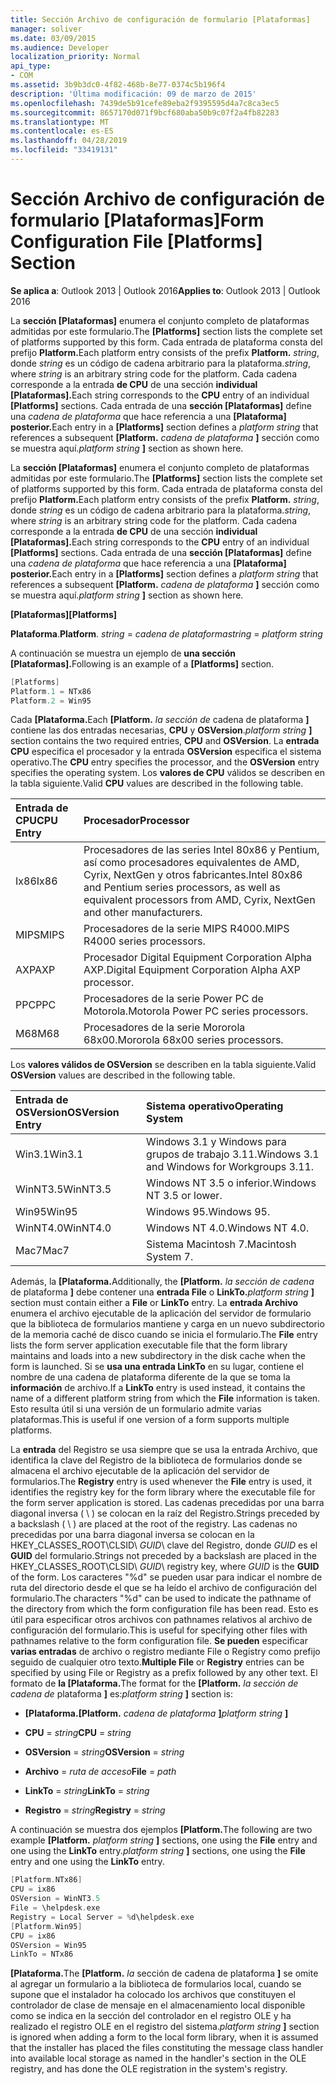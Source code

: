 ```yaml
---
title: Sección Archivo de configuración de formulario [Plataformas]
manager: soliver
ms.date: 03/09/2015
ms.audience: Developer
localization_priority: Normal
api_type:
- COM
ms.assetid: 3b9b3dc0-4f82-468b-8e77-0374c5b196f4
description: 'Última modificación: 09 de marzo de 2015'
ms.openlocfilehash: 7439de5b91cefe89eba2f9395595d4a7c8ca3ec5
ms.sourcegitcommit: 8657170d071f9bcf680aba50b9c07f2a4fb82283
ms.translationtype: MT
ms.contentlocale: es-ES
ms.lasthandoff: 04/28/2019
ms.locfileid: "33419131"
---
```

# <a name="form-configuration-file-platforms-section"></a><span data-ttu-id="3330a-103">Sección Archivo de configuración de formulario [Plataformas]</span><span class="sxs-lookup"><span data-stu-id="3330a-103">Form Configuration File [Platforms] Section</span></span>

<span data-ttu-id="3330a-104">**Se aplica a**: Outlook 2013 | Outlook 2016</span><span class="sxs-lookup"><span data-stu-id="3330a-104">**Applies to**: Outlook 2013 | Outlook 2016</span></span> 
  
<span data-ttu-id="3330a-105">La **sección [Plataformas]** enumera el conjunto completo de plataformas admitidas por este formulario.</span><span class="sxs-lookup"><span data-stu-id="3330a-105">The **[Platforms]** section lists the complete set of platforms supported by this form.</span></span> <span data-ttu-id="3330a-106">Cada entrada de plataforma consta del prefijo **Platform.**</span><span class="sxs-lookup"><span data-stu-id="3330a-106">Each platform entry consists of the prefix **Platform.**</span></span> <span data-ttu-id="3330a-107">_string_, donde  _string_ es un código de cadena arbitrario para la plataforma.</span><span class="sxs-lookup"><span data-stu-id="3330a-107">_string_, where  _string_ is an arbitrary string code for the platform.</span></span> <span data-ttu-id="3330a-108">Cada cadena corresponde a la entrada **de CPU** de una sección **individual [Plataformas].**</span><span class="sxs-lookup"><span data-stu-id="3330a-108">Each string corresponds to the **CPU** entry of an individual **[Platforms]** sections.</span></span> <span data-ttu-id="3330a-109">Cada entrada de una **sección [Plataformas]** define una  _cadena de plataforma_ que hace referencia a una **[Plataforma] posterior.**</span><span class="sxs-lookup"><span data-stu-id="3330a-109">Each entry in a **[Platforms]** section defines a  _platform string_ that references a subsequent **[Platform.**</span></span> <span data-ttu-id="3330a-110">_cadena de plataforma_ **]** sección como se muestra aquí.</span><span class="sxs-lookup"><span data-stu-id="3330a-110">_platform string_ **]** section as shown here.</span></span> 
  
<span data-ttu-id="3330a-111">La **sección [Plataformas]** enumera el conjunto completo de plataformas admitidas por este formulario.</span><span class="sxs-lookup"><span data-stu-id="3330a-111">The **[Platforms]** section lists the complete set of platforms supported by this form.</span></span> <span data-ttu-id="3330a-112">Cada entrada de plataforma consta del prefijo **Platform.**</span><span class="sxs-lookup"><span data-stu-id="3330a-112">Each platform entry consists of the prefix **Platform.**</span></span> <span data-ttu-id="3330a-113">_string_, donde  _string_ es un código de cadena arbitrario para la plataforma.</span><span class="sxs-lookup"><span data-stu-id="3330a-113">_string_, where  _string_ is an arbitrary string code for the platform.</span></span> <span data-ttu-id="3330a-114">Cada cadena corresponde a la entrada **de CPU** de una sección **individual [Plataformas].**</span><span class="sxs-lookup"><span data-stu-id="3330a-114">Each string corresponds to the **CPU** entry of an individual **[Platforms]** sections.</span></span> <span data-ttu-id="3330a-115">Cada entrada de una **sección [Plataformas]** define una  _cadena de plataforma_ que hace referencia a una **[Plataforma] posterior.**</span><span class="sxs-lookup"><span data-stu-id="3330a-115">Each entry in a **[Platforms]** section defines a  _platform string_ that references a subsequent **[Platform.**</span></span> <span data-ttu-id="3330a-116">_cadena de plataforma_ **]** sección como se muestra aquí.</span><span class="sxs-lookup"><span data-stu-id="3330a-116">_platform string_ **]** section as shown here.</span></span> 
  
<span data-ttu-id="3330a-117">**[Plataformas]**</span><span class="sxs-lookup"><span data-stu-id="3330a-117">**[Platforms]**</span></span>
  
<span data-ttu-id="3330a-118">**Plataforma**.</span><span class="sxs-lookup"><span data-stu-id="3330a-118">**Platform**.</span></span> <span data-ttu-id="3330a-119">_string_  =   _cadena de plataforma_</span><span class="sxs-lookup"><span data-stu-id="3330a-119">_string_ =  _platform string_</span></span>
  
<span data-ttu-id="3330a-120">A continuación se muestra un ejemplo de **una sección [Plataformas].**</span><span class="sxs-lookup"><span data-stu-id="3330a-120">Following is an example of a **[Platforms]** section.</span></span> 
  
```cpp
[Platforms]
Platform.1 = NTx86
Platform.2 = Win95

```

<span data-ttu-id="3330a-121">Cada **[Plataforma.**</span><span class="sxs-lookup"><span data-stu-id="3330a-121">Each **[Platform.**</span></span> <span data-ttu-id="3330a-122">_la sección de_ cadena de plataforma **]** contiene las dos entradas necesarias, **CPU** y **OSVersion**.</span><span class="sxs-lookup"><span data-stu-id="3330a-122">_platform string_ **]** section contains the two required entries, **CPU** and **OSVersion**.</span></span> <span data-ttu-id="3330a-123">La **entrada CPU** especifica el procesador y la entrada **OSVersion** especifica el sistema operativo.</span><span class="sxs-lookup"><span data-stu-id="3330a-123">The **CPU** entry specifies the processor, and the **OSVersion** entry specifies the operating system.</span></span> <span data-ttu-id="3330a-124">Los **valores de CPU** válidos se describen en la tabla siguiente.</span><span class="sxs-lookup"><span data-stu-id="3330a-124">Valid **CPU** values are described in the following table.</span></span> 
  
|<span data-ttu-id="3330a-125">**Entrada de CPU**</span><span class="sxs-lookup"><span data-stu-id="3330a-125">**CPU Entry**</span></span>|<span data-ttu-id="3330a-126">**Procesador**</span><span class="sxs-lookup"><span data-stu-id="3330a-126">**Processor**</span></span>|
|:-----|:-----|
|<span data-ttu-id="3330a-127">Ix86</span><span class="sxs-lookup"><span data-stu-id="3330a-127">Ix86</span></span>  <br/> |<span data-ttu-id="3330a-128">Procesadores de las series Intel 80x86 y Pentium, así como procesadores equivalentes de AMD, Cyrix, NextGen y otros fabricantes.</span><span class="sxs-lookup"><span data-stu-id="3330a-128">Intel 80x86 and Pentium series processors, as well as equivalent processors from AMD, Cyrix, NextGen and other manufacturers.</span></span>  <br/> |
|<span data-ttu-id="3330a-129">MIPS</span><span class="sxs-lookup"><span data-stu-id="3330a-129">MIPS</span></span>  <br/> |<span data-ttu-id="3330a-130">Procesadores de la serie MIPS R4000.</span><span class="sxs-lookup"><span data-stu-id="3330a-130">MIPS R4000 series processors.</span></span>  <br/> |
|<span data-ttu-id="3330a-131">AXP</span><span class="sxs-lookup"><span data-stu-id="3330a-131">AXP</span></span>  <br/> |<span data-ttu-id="3330a-132">Procesador Digital Equipment Corporation Alpha AXP.</span><span class="sxs-lookup"><span data-stu-id="3330a-132">Digital Equipment Corporation Alpha AXP processor.</span></span>  <br/> |
|<span data-ttu-id="3330a-133">PPC</span><span class="sxs-lookup"><span data-stu-id="3330a-133">PPC</span></span>  <br/> |<span data-ttu-id="3330a-134">Procesadores de la serie Power PC de Motorola.</span><span class="sxs-lookup"><span data-stu-id="3330a-134">Motorola Power PC series processors.</span></span>  <br/> |
|<span data-ttu-id="3330a-135">M68</span><span class="sxs-lookup"><span data-stu-id="3330a-135">M68</span></span>  <br/> |<span data-ttu-id="3330a-136">Procesadores de la serie Mororola 68x00.</span><span class="sxs-lookup"><span data-stu-id="3330a-136">Mororola 68x00 series processors.</span></span>  <br/> |
   
<span data-ttu-id="3330a-137">Los **valores válidos de OSVersion** se describen en la tabla siguiente.</span><span class="sxs-lookup"><span data-stu-id="3330a-137">Valid **OSVersion** values are described in the following table.</span></span> 
  
|<span data-ttu-id="3330a-138">**Entrada de OSVersion**</span><span class="sxs-lookup"><span data-stu-id="3330a-138">**OSVersion Entry**</span></span>|<span data-ttu-id="3330a-139">**Sistema operativo**</span><span class="sxs-lookup"><span data-stu-id="3330a-139">**Operating System**</span></span>|
|:-----|:-----|
|<span data-ttu-id="3330a-140">Win3.1</span><span class="sxs-lookup"><span data-stu-id="3330a-140">Win3.1</span></span>  <br/> |<span data-ttu-id="3330a-141">Windows 3.1 y Windows para grupos de trabajo 3.11.</span><span class="sxs-lookup"><span data-stu-id="3330a-141">Windows 3.1 and Windows for Workgroups 3.11.</span></span>  <br/> |
|<span data-ttu-id="3330a-142">WinNT3.5</span><span class="sxs-lookup"><span data-stu-id="3330a-142">WinNT3.5</span></span>  <br/> |<span data-ttu-id="3330a-143">Windows NT 3.5 o inferior.</span><span class="sxs-lookup"><span data-stu-id="3330a-143">Windows NT 3.5 or lower.</span></span>  <br/> |
|<span data-ttu-id="3330a-144">Win95</span><span class="sxs-lookup"><span data-stu-id="3330a-144">Win95</span></span>  <br/> |<span data-ttu-id="3330a-145">Windows 95.</span><span class="sxs-lookup"><span data-stu-id="3330a-145">Windows 95.</span></span>  <br/> |
|<span data-ttu-id="3330a-146">WinNT4.0</span><span class="sxs-lookup"><span data-stu-id="3330a-146">WinNT4.0</span></span>  <br/> |<span data-ttu-id="3330a-147">Windows NT 4.0.</span><span class="sxs-lookup"><span data-stu-id="3330a-147">Windows NT 4.0.</span></span>  <br/> |
|<span data-ttu-id="3330a-148">Mac7</span><span class="sxs-lookup"><span data-stu-id="3330a-148">Mac7</span></span>  <br/> |<span data-ttu-id="3330a-149">Sistema Macintosh 7.</span><span class="sxs-lookup"><span data-stu-id="3330a-149">Macintosh System 7.</span></span>  <br/> |
   
<span data-ttu-id="3330a-150">Además, la **[Plataforma.**</span><span class="sxs-lookup"><span data-stu-id="3330a-150">Additionally, the **[Platform.**</span></span> <span data-ttu-id="3330a-151">_la sección de cadena_ de plataforma **]** debe contener una **entrada File** o **LinkTo.**</span><span class="sxs-lookup"><span data-stu-id="3330a-151">_platform string_ **]** section must contain either a **File** or **LinkTo** entry.</span></span> <span data-ttu-id="3330a-152">La **entrada Archivo** enumera el archivo ejecutable de la aplicación del servidor de formulario que la biblioteca de formularios mantiene y carga en un nuevo subdirectorio de la memoria caché de disco cuando se inicia el formulario.</span><span class="sxs-lookup"><span data-stu-id="3330a-152">The **File** entry lists the form server application executable file that the form library maintains and loads into a new subdirectory in the disk cache when the form is launched.</span></span> <span data-ttu-id="3330a-153">Si se **usa una entrada LinkTo** en su lugar, contiene el nombre de una cadena de plataforma diferente de la que se toma la **información** de archivo.</span><span class="sxs-lookup"><span data-stu-id="3330a-153">If a **LinkTo** entry is used instead, it contains the name of a different platform string from which the **File** information is taken.</span></span> <span data-ttu-id="3330a-154">Esto resulta útil si una versión de un formulario admite varias plataformas.</span><span class="sxs-lookup"><span data-stu-id="3330a-154">This is useful if one version of a form supports multiple platforms.</span></span> 
  
<span data-ttu-id="3330a-155">La **entrada** del Registro  se usa siempre que se usa la entrada Archivo, que identifica la clave del Registro de la biblioteca de formularios donde se almacena el archivo ejecutable de la aplicación del servidor de formularios.</span><span class="sxs-lookup"><span data-stu-id="3330a-155">The **Registry** entry is used whenever the **File** entry is used, it identifies the registry key for the form library where the executable file for the form server application is stored.</span></span> <span data-ttu-id="3330a-156">Las cadenas precedidas por una barra diagonal inversa ( \ ) se colocan en la raíz del Registro.</span><span class="sxs-lookup"><span data-stu-id="3330a-156">Strings preceded by a backslash ( \ ) are placed at the root of the registry.</span></span> <span data-ttu-id="3330a-157">Las cadenas no precedidas por una barra diagonal inversa se colocan en la HKEY_CLASSES_ROOT\CLSID\  _GUID_\ clave del Registro, donde  _GUID_ es el **GUID** del formulario.</span><span class="sxs-lookup"><span data-stu-id="3330a-157">Strings not preceded by a backslash are placed in the HKEY_CLASSES_ROOT\CLSID\  _GUID_\ registry key, where  _GUID_ is the **GUID** of the form.</span></span> <span data-ttu-id="3330a-158">Los caracteres "%d" se pueden usar para indicar el nombre de ruta del directorio desde el que se ha leído el archivo de configuración del formulario.</span><span class="sxs-lookup"><span data-stu-id="3330a-158">The characters "%d" can be used to indicate the pathname of the directory from which the form configuration file has been read.</span></span> <span data-ttu-id="3330a-159">Esto es útil para especificar otros archivos con pathnames relativos al archivo de configuración del formulario.</span><span class="sxs-lookup"><span data-stu-id="3330a-159">This is useful for specifying other files with pathnames relative to the form configuration file.</span></span> <span data-ttu-id="3330a-160">**Se pueden** especificar **varias entradas** de archivo o registro mediante File o Registry como prefijo seguido de cualquier otro texto.</span><span class="sxs-lookup"><span data-stu-id="3330a-160">**Multiple File** or **Registry** entries can be specified by using File or Registry as a prefix followed by any other text.</span></span> <span data-ttu-id="3330a-161">El formato de **la [Plataforma.**</span><span class="sxs-lookup"><span data-stu-id="3330a-161">The format for the **[Platform.**</span></span> <span data-ttu-id="3330a-162">_la sección de cadena de_ plataforma **]** es:</span><span class="sxs-lookup"><span data-stu-id="3330a-162">_platform string_ **]** section is:</span></span> 
  
- <span data-ttu-id="3330a-163">**[Plataforma.**</span><span class="sxs-lookup"><span data-stu-id="3330a-163">**[Platform.**</span></span> <span data-ttu-id="3330a-164">_cadena de plataforma_ **]**</span><span class="sxs-lookup"><span data-stu-id="3330a-164">_platform string_ **]**</span></span>
    
- <span data-ttu-id="3330a-165">**CPU**  =   _string_</span><span class="sxs-lookup"><span data-stu-id="3330a-165">**CPU** =  _string_</span></span>
    
- <span data-ttu-id="3330a-166">**OSVersion**  =   _string_</span><span class="sxs-lookup"><span data-stu-id="3330a-166">**OSVersion** =  _string_</span></span>
    
- <span data-ttu-id="3330a-167">**Archivo**  =   _ruta de acceso_</span><span class="sxs-lookup"><span data-stu-id="3330a-167">**File** =  _path_</span></span>
    
- <span data-ttu-id="3330a-168">**LinkTo**  =   _string_</span><span class="sxs-lookup"><span data-stu-id="3330a-168">**LinkTo** =  _string_</span></span>
    
- <span data-ttu-id="3330a-169">**Registro**  =   _string_</span><span class="sxs-lookup"><span data-stu-id="3330a-169">**Registry** =  _string_</span></span>
  
<span data-ttu-id="3330a-170">A continuación se muestra dos ejemplos **[Platform.**</span><span class="sxs-lookup"><span data-stu-id="3330a-170">The following are two example **[Platform.**</span></span> <span data-ttu-id="3330a-171">_platform string_ **]** sections, one using the **File** entry and one using the **LinkTo** entry.</span><span class="sxs-lookup"><span data-stu-id="3330a-171">_platform string_ **]** sections, one using the **File** entry and one using the **LinkTo** entry.</span></span> 
  
```cpp
[Platform.NTx86]
CPU = ix86
OSVersion = WinNT3.5
File = \helpdesk.exe
Registry = Local Server = %d\helpdesk.exe
[Platform.Win95]
CPU = ix86
OSVersion = Win95
LinkTo = NTx86

```

<span data-ttu-id="3330a-172">**[Plataforma.**</span><span class="sxs-lookup"><span data-stu-id="3330a-172">The **[Platform.**</span></span> <span data-ttu-id="3330a-173">_la_ sección de cadena de plataforma **]** se omite al agregar un formulario a la biblioteca de formularios local, cuando se supone que el instalador ha colocado los archivos que constituyen el controlador de clase de mensaje en el almacenamiento local disponible como se indica en la sección del controlador en el registro OLE y ha realizado el registro OLE en el registro del sistema.</span><span class="sxs-lookup"><span data-stu-id="3330a-173">_platform string_ **]** section is ignored when adding a form to the local form library, when it is assumed that the installer has placed the files constituting the message class handler into available local storage as named in the handler's section in the OLE registry, and has done the OLE registration in the system's registry.</span></span> 
  

